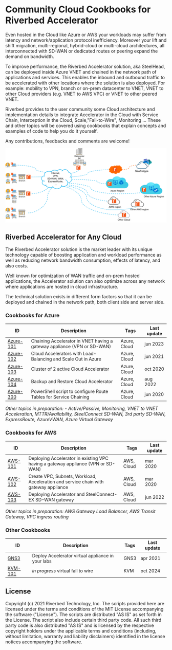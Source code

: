 # Community Cloud Cookbooks for Riverbed Accelerator

Even hosted in the Cloud like Azure or AWS your workloads may suffer from latency and network/application protocol inefficiency. Moreover your lift and shift migration, multi-regional, hybrid-cloud or multi-cloud architectures, all interconnected with SD-WAN or dedicated routes or peering expand the demand on bandwidth.

To improve performance, the Riverbed Accelerator solution, aka SteelHead, can be deployed inside Azure VNET and chained in the network path of applications and services. This enables the inbound and outbound traffic to be accelerated with other locations where the solution is also deployed. For example: mobility to VPN, branch or on-prem datacenter to VNET, VNET to other Cloud providers (e.g. VNET to AWS VPC) or VNET to other peered VNET.

Riverbed provides to the user community some Cloud architecture and implementation details to integrate Accelerator in the Cloud with Service Chain, Interception in the Cloud, Scale,"Fail-to-Wire", Monitoring ... These and other topics will be covered using cookbooks that explain concepts and examples of code to help you do it yourself.

Any contributions, feedbacks and comments are welcome!

![Riverbed Acceleration in Azure](./images/Riverbed-in-the-Clouds.png)

## Riverbed Accelerator for Any Cloud

The Riverbed Accelerator solution is the market leader with its unique technology capable of boosting application and workload performance as well as reducing network bandwidth consumption, effects of latency, and also costs.

Well known for optimization of WAN traffic and on-prem hosted applications, the Accelerator solution can also optimize across any network where applications are hosted in cloud infrastructure.

The technical solution exists in different form factors so that it can be deployed and chained in the network path, both client side and server side.

### Cookbooks for Azure

| ID | Description | Tags | Last update |
| --- | --- | --- | --- | 
| [Azure-101](Azure-Cloud-Cookbooks/101-service-chain-gw-appliance) | Chaining Accelerator in VNET having a gateway appliance (VPN or SD-WAN) | Azure, Cloud | jun 2023 |
| [Azure-102](Azure-Cloud-Cookbooks/102-scale-out) | Cloud Accelerators with Load-Balancing and Scale Out in Azure | Azure, Cloud | jun 2021 |
| [Azure-103](Azure-Cloud-Cookbooks/103-deploy-active-active) | Cluster of 2 active Cloud Accelerator | Azure, Cloud | oct 2020 |
| [Azure-104](Azure-Cloud-Cookbooks/104-Backup-and-Restore) | Backup and Restore Cloud Accelerator | Azure, Cloud | aug 2022 |
| [Azure-300](Azure-ServiceChain) | PowerShell script to configure Route Tables for Service Chaining | Azure, Cloud | jun 2020 |

*Other topics in preparation: - Active/Passive, Monitoring, VNET to VNET Acceleration, MTTR/Availability, SteelConnect SD-WAN, 3rd party SD-WAN, ExpressRoute, AzureVWAN, Azure Virtual Gateway*

### Cookbooks for AWS

| ID | Description | Tags | Last update |
| --- | --- | --- | --- | 
| [AWS-101](AWS-Cloud-Cookbooks/101-service-chain-gw-appliance.md) | Deploying Accelerator in existing VPC having a gateway appliance (VPN or SD-WAN) | AWS, Cloud | mar 2020
| [AWS-102](AWS-Cloud-Cookbooks/102-vpc-and-service-chain-gw-appliance.md) | Create VPC, Subnets, Workload, Acceleration and service chain with gateway appliance | AWS, Cloud | mar 2020
| [AWS-103](AWS-Cloud-Cookbooks/103-sconex-and-cloud-accelerator) | Deploying Accelerator and SteelConnect-EX SD-WAN gateway | AWS, Cloud | jun 2022

*Other topics in preparation: AWS Gateway Load Balancer, AWS Transit Gateway, VPC ingress routing*

### Other Cookbooks

| ID | Description | Tags | Last update |
| --- | --- | --- | --- | 
| [GNS3](GNS3) | Deploy Accelerator virtual appliance in your labs | GNS3 | apr 2021
| [KVM-101](KVM-Cookbooks/101-virtual-fail-to-wire/) | *in progress* virtual fail to wire | KVM | oct 2024

## License

Copyright (c) 2021 Riverbed Technology, Inc.
The scripts provided here are licensed under the terms and conditions of the MIT License accompanying the software ("License"). The scripts are distributed "AS IS" as set forth in the License. The script also include certain third party code. All such third party code is also distributed "AS IS" and is licensed by the respective copyright holders under the applicable terms and conditions (including, without limitation, warranty and liability disclaimers) identified in the license notices accompanying the software.

